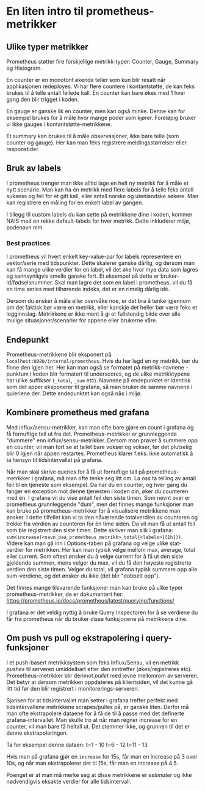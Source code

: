 # En liten intro til prometheus-metrikker

## Ulike typer metrikker
Prometheus støtter fire forskjellige metrikk-typer: Counter, Gauge, Summary og Histogram. 

En counter er en monotont økende teller som kun blir resatt når applikasjonen redeployes. Vi har flere countere i
kontantstøtte, de kan feks brukes til å telle antall feilede kall. En counter kan bare økes med 1 hver gang den blir
trigget i koden. 

En gauge er ganske lik en counter, men kan også minke. Denne kan for eksempel brukes for å måle hvor mange poder som
kjører. Foreløpig bruker vi ikke gauges i kontantstøtte-metrikkene.

Et summary kan brukes til å måle observasjoner, ikke bare telle (som counter og gauge). Her kan man feks registrere
meldingsstørrelser eller responstider.

## Bruk av labels
I prometheus trenger man ikke alltid lage en helt ny metrikk for å måle et nytt scenarie. Man kan ha én metrikk med flere
labels for å telle feks antall suksess og feil for et gitt kall, eller antall norske og utenlandske søkere. Man kan
registrere en måling for en enkelt label av gangen. 

I tillegg til custom labels du kan sette på metrikkene dine i koden, kommer NAIS med en rekke default-labels for hver metrikk.
Dette inkluderer miljø, podenavn mm. 

### Best practices
I prometheus vil hvert enkelt key-value-par for labels representere en vektor/serie med tidspunkter. Dette skalerer ganske dårlig,
og dersom man kan få mange ulike verdier for en label, vil det øke hvor mye data som lagres og sannsynligvis smelle ganske fort.
Et eksempel på dette er bruker-id/fødselsnummer. Skal man lagre det som en label i prometheus, vil du få en time series med 
tilhørende indeks, det er en rimelig dårlig idé. 

Dersom du ønsker å måle eller overvåke noe, er det bra å tenke igjennom om det faktisk bør være en metrikk, eller kanskje det
heller bør være feks et logginnslag. Metrikkene er ikke ment å gi et fullstendig bilde over alle mulige situasjoner/scenarier for
 appene eller brukerne våre.

## Endepunkt
Prometheus-metrikkene blir eksponert på `localhost:8080/internal/prometheus`. Hvis du har lagd en ny metrikk, bør du finne
den igjen her. Her kan man også se formatet på metrikk-navnene - punktum i koden blir formatert til underscores, og de ulike
metrikktypene har ulike suffikser (`_total`, `_sum` etc). Navnene på endepunktet er identisk som det apper eksponerer til 
grafana, så man bruker de samme navnene i quieriene der. Dette endepunktet kan også nås i miljø. 

## Kombinere prometheus med grafana
Med influx/sensu-metrikker, kan man ofte bare gjøre en count i grafana og få fornuftige tall ut fra det. Prometheus-metrikker er 
grunnleggende "dummere" enn influx/sensu-metrikker. Dersom man prøver å summere opp en counter, vil man fort se at tallet bare vokser
og vokser, før det plutselig blir 0 igjen når appen restartes. Prometheus klarer f.eks. ikke automatisk å ta hensyn til tidsintervallet
på grafana. 

Når man skal skrive queries for å få ut fornuftige tall på prometheus-metrikker i grafana, må man ofte tenke seg litt om. 
La oss ta telling av antall feil til en tjeneste som eksempel. Da har du en counter, og hver gang du fanger en exception
mot denne tjenesten i koden din, øker du counteren med én. I grafana vil du vise antall feil den siste timen. Som nevnt over
er prometheus grunnleggende "dum", men det finnes mange funksjoner man kan bruke på prometheus-metrikker for å visualisere
metrikkene man ønsker. I dette tilfellet kan vi ta den nåværende totalverdien av counteren og trekke fra verdien av counteren
for én time siden. Da vil man få ut antall feil som ble registrert den siste timen. Dette skriver man slik i grafana:
`sum(increase(<navn_paa_prometheus_metrikk>_total{<labels>}[1h]))`. Videre kan man gå inn i Options-taben på grafana og 
velge ulike stat-verdier for metrikken. Her kan man typisk velge mellom max, average, total eller current. Som oftest ønsker
du å velge current for å få ut den siste gjeldende summen, mens velger du max, vil du få den høyeste registrerte verdien den siste
timen. Velger du total, vil grafana typisk summere opp alle sum-verdiene, og det ønsker du ikke (det blir "dobbelt opp"). 

Det finnes mange tilsvarende funksjoner man kan bruke på ulike typer prometheus-metrikker, de er dokumentert her:
https://prometheus.io/docs/prometheus/latest/querying/functions/

I grafana er det veldig nyttig å bruke Query Inspectoren for å se verdiene du får fra prometheus når du bruker disse funksjonene
på metrikkene dine. 

## Om push vs pull og ekstrapolering i query-funksjoner
I et push-basert metrikksystem som feks Influx/Sensu, vil en metrikk *pushes* til serveren umiddelbart etter den inntreffer (økes/registreres etc).
Prometheus-metrikker blir derimot *pullet* med jevne mellomrom av serveren. Det betyr at dersom metrikken oppdateres på klientsiden,
vil det kunne gå litt tid før den blir registrert i monitorerings-serveren. 

Sjansen for at tidsintervallet man setter i grafana treffer perfekt med tidsintervallene metrikkene scrapes/pulles på, er ganske liten.
Derfor må man ofte ekstrapolere dataene for å få de til å passe med det definerte grafana-intervallet. Man skulle tro at når man 
regner increase for en counter, vil man bare få heltall ut. Det stemmer ikke, og grunnen til det er denne ekstrapoleringen. 

Ta for eksempel denne dataen:
t=1 - 10
t=6 - 12
t=11 - 13

Hvis man på grafana gjør en `increase` for 15s, får man en increase på 3 over 10s, og når man ekstrapolerer det til 15s,
får man en increase på 4.5. 

Poenget er at man må merke seg at disse metrikkene er *estimater* og ikke nødvendigvis eksakte verdier for alle tidsintervall.

